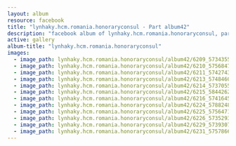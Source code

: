 ```yaml
---
layout: album
resource: facebook
title: "lynhaky.hcm.romania.honoraryconsul - Part album42"
description: "facebook album of lynhaky.hcm.romania.honoraryconsul, part album42."
active: gallery
album-title: "lynhaky.hcm.romania.honoraryconsul"
images:
  - image_path: lynhaky.hcm.romania.honoraryconsul/album42/6209_57343555_2359754724059383_7302805628659957760_n.jpg
  - image_path: lynhaky.hcm.romania.honoraryconsul/album42/6210_57568479_2359683110733211_3401263603330842624_n.jpg
  - image_path: lynhaky.hcm.romania.honoraryconsul/album42/6211_57427433_2358227400878782_3361717189441748992_n.jpg
  - image_path: lynhaky.hcm.romania.honoraryconsul/album42/6213_57484605_2358227270878795_1095704873707503616_n.jpg
  - image_path: lynhaky.hcm.romania.honoraryconsul/album42/6214_57370555_2358227234212132_8023687679948357632_n.jpg
  - image_path: lynhaky.hcm.romania.honoraryconsul/album42/6215_58442627_2358227007545488_6209434287993782272_n.jpg
  - image_path: lynhaky.hcm.romania.honoraryconsul/album42/6216_57416456_2358226960878826_2314977880666275840_n.jpg
  - image_path: lynhaky.hcm.romania.honoraryconsul/album42/6224_57882483_2358226047545584_1116977460177534976_n.jpg
  - image_path: lynhaky.hcm.romania.honoraryconsul/album42/6225_57564712_2358225924212263_3747892168769929216_n.jpg
  - image_path: lynhaky.hcm.romania.honoraryconsul/album42/6226_57352938_2358225887545600_2663842028122537984_n.jpg
  - image_path: lynhaky.hcm.romania.honoraryconsul/album42/6229_57393073_2358225547545634_3124347025735286784_n.jpg
  - image_path: lynhaky.hcm.romania.honoraryconsul/album42/6231_57578666_2358225344212321_8154668815083372544_n.jpg
---
```

